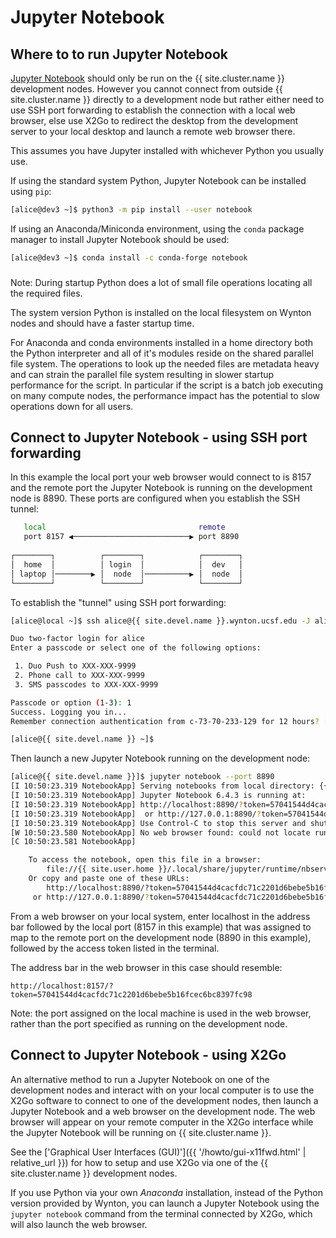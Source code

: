 # Jupyter Notebook

## Where to to run Jupyter Notebook

[Jupyter Notebook] should only be run on the {{ site.cluster.name }} development nodes. However you cannot connect from outside {{ site.cluster.name }} directly to a development node but rather either need to use SSH port forwarding to establish the connection with a local web browser, else use X2Go to redirect the desktop from the development server to your local desktop and launch a remote web browser there.

This assumes you have Jupyter installed with whichever Python you usually use.

If using the standard system Python, Jupyter Notebook can be installed using `pip`:

```sh
[alice@dev3 ~]$ python3 -m pip install --user notebook
```

If using an Anaconda/Miniconda environment, using the `conda` package manager to install Jupyter Notebook should be used:

```sh
[alice@dev3 ~]$ conda install -c conda-forge notebook

```

<div class="alert alert-warning" role="alert" style="margin-top: 3ex" markdown="1">
Note: During startup Python does a lot of small file operations locating all the required files. 

The system version Python is installed on the local filesystem on Wynton nodes and should have a faster startup time. 

For Anaconda and conda environments installed in a home directory both the Python interpreter and all of it's modules reside on the shared parallel file system.  The operations to look up the needed files are metadata heavy and can strain the parallel file system resulting in slower startup performance for the script. In particular if the script is a batch job executing on many compute nodes, the performance impact has the potential to slow operations down for all users. 
</div>

## Connect to Jupyter Notebook - using SSH port forwarding 

In this example the local port your web browser would connect to is 8157 and the remote port the Jupyter Notebook is running on the development node is 8890.  These ports are configured when you establish the SSH tunnel:

```sh
   local                                  remote 
   port 8157 ◀──────────────────────────▶ port 8890                            
                                                                                               
┌────────┐          ┌────────┐            ┌────────┐                                        
│  home  │          │ login  │            │  dev   │  
│ laptop │────────▶ │  node  │──────────▶ │  node  │                       
└────────┘          └────────┘            └────────┘ 
```

To establish the "tunnel" using SSH port forwarding:

```sh
[alice@local ~]$ ssh alice@{{ site.devel.name }}.wynton.ucsf.edu -J alice@log2.wynton.ucsf.edu -L 8157:localhost:8890

Duo two-factor login for alice
Enter a passcode or select one of the following options:

 1. Duo Push to XXX-XXX-9999
 2. Phone call to XXX-XXX-9999
 3. SMS passcodes to XXX-XXX-9999

Passcode or option (1-3): 1
Success. Logging you in...
Remember connection authentication from c-73-70-233-129 for 12 hours? [y/N] n  

[alice@{{ site.devel.name }} ~]$ 
```

Then launch a new Jupyter Notebook running on the development node:

```sh
[alice@{{ site.devel.name }}]$ jupyter notebook --port 8890
[I 10:50:23.319 NotebookApp] Serving notebooks from local directory: {{ site.user.home }}
[I 10:50:23.319 NotebookApp] Jupyter Notebook 6.4.3 is running at:
[I 10:50:23.319 NotebookApp] http://localhost:8890/?token=57041544d4cacfdc71c2201d6bebe5b16fcec6bc8397fc98
[I 10:50:23.319 NotebookApp]  or http://127.0.0.1:8890/?token=57041544d4cacfdc71c2201d6bebe5b16fcec6bc8397fc98
[I 10:50:23.319 NotebookApp] Use Control-C to stop this server and shut down all kernels (twice to skip confirmation).
[W 10:50:23.580 NotebookApp] No web browser found: could not locate runnable browser.
[C 10:50:23.581 NotebookApp]

    To access the notebook, open this file in a browser:
        file://{{ site.user.home }}/.local/share/jupyter/runtime/nbserver-27971-open.html
    Or copy and paste one of these URLs:
        http://localhost:8890/?token=57041544d4cacfdc71c2201d6bebe5b16fcec6bc8397fc98
     or http://127.0.0.1:8890/?token=57041544d4cacfdc71c2201d6bebe5b16fcec6bc8397fc98
```

From a web browser on your local system, enter localhost in the address bar followed by the local port (8157 in this example) that was assigned to map to the remote port on the development node (8890 in this example), followed by the access token listed in the terminal.

The address bar in the web browser in this case should resemble:
  
`http://localhost:8157/?token=57041544d4cacfdc71c2201d6bebe5b16fcec6bc8397fc98`

Note: the port assigned on the local machine is used in the web browser, rather than the port specified as running on the development node.


## Connect to Jupyter Notebook - using X2Go

An alternative method to run a Jupyter Notebook on one of the development nodes and interact with on your local computer is to use the X2Go software to connect to one of the development nodes, then launch a Jupyter Notebook and a web browser on the development node. The web browser will appear on your remote computer in the X2Go interface while the Jupyter Notebook will be running on {{ site.cluster.name }}.

See the ['Graphical User Interfaces (GUI)']({{ '/howto/gui-x11fwd.html' | relative_url }}) for how to setup and use X2Go via one of the {{ site.cluster.name }} development nodes.

<div class="alert alert-info" role="alert" markdown="1">
If you use Python via your own <em>Anaconda</em> installation, instead of the Python version provided by Wynton, you can launch a Jupyter Notebook using the <code>jupyter notebook</code> command from the terminal connected by X2Go, which will also launch the web browser.
</div>




[Jupyter Notebook]: https://jupyter-notebook.readthedocs.io/en/stable/
